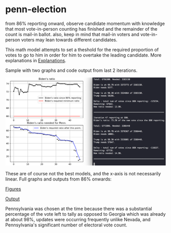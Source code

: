 # penn-election
from 86% reporting onward, observe candidate momentum with knowledge that most vote-in-person
counting has finished and the remainder of the count is mail-in ballot. also, keep in mind
that mail-in voters and vote-in-person voters may lean towards different candidates.

This math model attempts to set a theshold for the required proportion of votes to go to
him in order for him to overtake the leading candidate. More explanations in
[Explanations](./Explanations).

Sample with two graphs and code output from last 2 iterations.

![Sample](sample2.png)

These are of course not the best models, and the x-axis is not necessarily linear.
Full graphs and outputs from 86% onwards:

[Figures](./figures.jpeg)

[Output](./penn.txt)

Pennsylvania was chosen at the time because there was a substantial percentage of the
vote left to tally as opposed to Georgia which was already at about 98%, updates were
occurring frequently unlike Nevada, and Pennsylvania's significant number of electoral
vote count.
